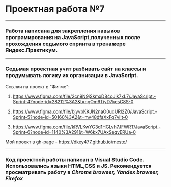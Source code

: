 # Проектная работа №7
________________________________________________________________
### Работа написана для закрепления навыков програмирования на JavaScript,полученных после прохождения седьмого спринта в тренажере Яндекс.Практикум.
_______________________________________________________________
### Седьмая проектная учит разбивать сайт на классы и продумывать логику их организации  в JavaScript.

Ссылки на проект в "Фигме":
1. https://www.figma.com/file/2cn9N9jSkmxD84oJik7xL7/JavaScript.-Sprint-4?node-id=28212%3A2&t=ngOm6TiyD7kesC8S-0

2. https://www.figma.com/file/bjyvbKKJN2naO0ucURl2Z0/JavaScript.-Sprint-5?node-id=50160%3A2&t=mv48dfaXxFq7viIt-0

3. https://www.figma.com/file/kRVLKwYG3d1HGLvh7JFWRT/JavaScript.-Sprint-6?node-id=1140%3A291&t=W6kx7UAxSeqvERUa-0


Мой проект в gh-page - https://dkey477.github.io/mesto/
________________________________________________________________
### Код проектной работы написан в Visual Studio Code. Использовались языки HTML,CSS и JS. Рекомендуется просматривать работу в *Chrome browser, Yandex browser, Firefox*
